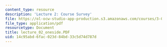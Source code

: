 ```yaml
---
content_type: resource
description: 'Lecture 2: Course Survey'
file: https://ol-ocw-studio-app-production.s3.amazonaws.com/courses/3-00-thermodynamics-of-materials-fall-2002/14c95abd6fac023d84bd33c5d74d787d_lecture_02_oneside.PDF
file_type: application/pdf
resourcetype: Document
title: lecture_02_oneside.PDF
uid: 14c95abd-6fac-023d-84bd-33c5d74d787d
---
```


